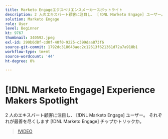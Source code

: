 ```yaml
---
title: Marketo Engageエクスペリエンスメーカースポットライト
description: 2 人のエキスパート顧客に注目し、 [!DNL Marketo Engage] ユーザー。 それぞれが最善を尽くします [!DNL Marketo Engage] チップかトリックか。
solution: Marketo Engage
role: User
level: Beginner
kt: 9767
thumbnail: 340592.jpeg
exl-id: 299b6d8f-cd0f-40f0-9225-c399daa873f6
source-git-commit: 1792dc318643aec2c12613f621361d72a7a918b1
workflow-type: tm+mt
source-wordcount: '44'
ht-degree: 0%

---
```


# [!DNL Marketo Engage] Experience Makers Spotlight

2 人のエキスパート顧客に注目し、 [!DNL Marketo Engage] ユーザー。 それぞれが最善を尽くします [!DNL Marketo Engage] チップかトリックか。

>[!VIDEO](https://video.tv.adobe.com/v/340592/?quality=12&learn=on)
